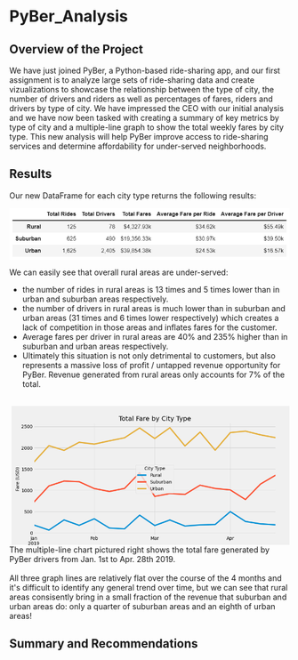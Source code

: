 # PyBer_Analysis

## Overview of the Project

We have just joined PyBer, a Python-based ride-sharing app, and our first assignment is to analyze large sets of ride-sharing data and create vizualizations to showcase the relationship between the type of city, the number of drivers and riders as well as percentages of fares, riders and drivers by type of city. We have impressed the CEO with our initial analysis and we have now been tasked with creating a summary of key metrics by type of city and a multiple-line graph to show the total weekly fares by city type. This new analysis will help PyBer improve access to ride-sharing services and determine affordability for under-served neighborhoods.

## Results

Our new DataFrame for each city type returns the following results:

<img align='center' src='Resources/PyBer_Summary.png'>

We can easily see that overall rural areas are under-served:
- the number of rides in rural areas is 13 times and 5 times lower than in urban and suburban areas respectively.
- the number of drivers in rural areas is much lower than in suburban and urban areas (31 times and 6 times lower respectively) which creates a lack of competition in those areas and inflates fares for the customer.
- Average fares per driver in rural areas are 40% and 235% higher than in suburban and urban areas respectively.
- Ultimately this situation is not only detrimental to customers, but also represents a massive loss of profit / untapped revenue opportunity for PyBer. Revenue generated from rural areas only accounts for 7% of the total.

<br/>

<img align='right' src='PyBer_fare_summary.png' height="250">
The multiple-line chart pictured right shows the total fare generated by PyBer drivers from Jan. 1st to Apr. 28th 2019. <br/> <br/>
All three graph lines are relatively flat over the course of the 4 months and it's difficult to identify any general trend over time, but we can see that rural areas consisently bring in a small fraction of the revenue that suburban and urban areas do: only a quarter of suburban areas and an eighth of urban areas!

<br/>

## Summary and Recommendations
